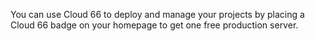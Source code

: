 <!-- usedin: [ _general/account] - post: -->

You can use Cloud 66 to deploy and manage your projects by placing a Cloud 66 badge on your homepage to get one free production server.
